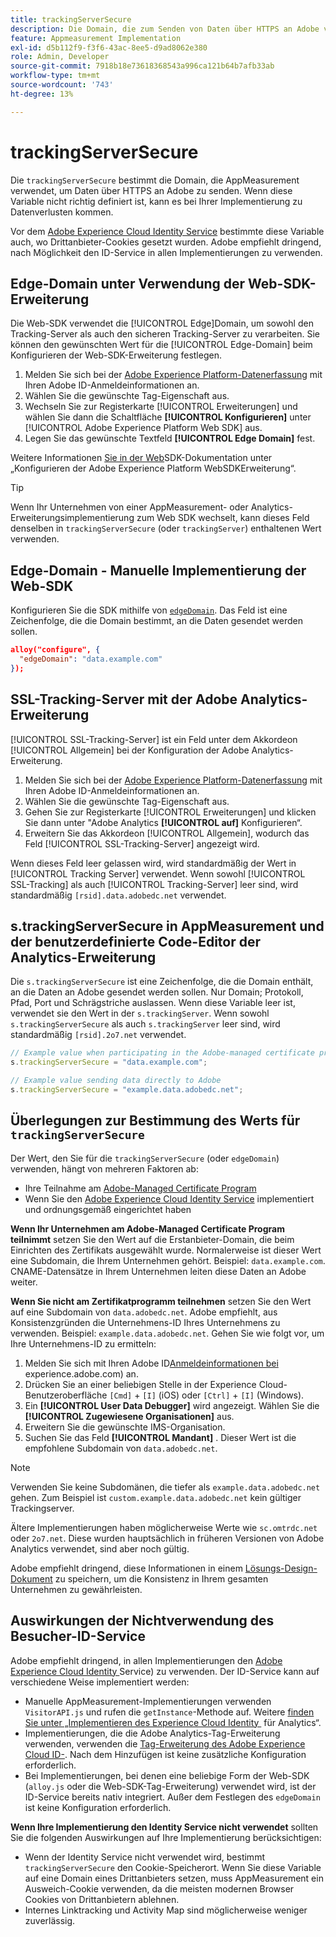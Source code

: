 ```yaml
---
title: trackingServerSecure
description: Die Domain, die zum Senden von Daten über HTTPS an Adobe verwendet wird.
feature: Appmeasurement Implementation
exl-id: d5b112f9-f3f6-43ac-8ee5-d9ad8062e380
role: Admin, Developer
source-git-commit: 7918b18e73618368543a996ca121b64b7afb33ab
workflow-type: tm+mt
source-wordcount: '743'
ht-degree: 13%

---
```


# trackingServerSecure

Die `trackingServerSecure` bestimmt die Domain, die AppMeasurement verwendet, um Daten über HTTPS an Adobe zu senden. Wenn diese Variable nicht richtig definiert ist, kann es bei Ihrer Implementierung zu Datenverlusten kommen.

Vor dem [Adobe Experience Cloud Identity Service](https://experienceleague.adobe.com/de/docs/id-service/using/home) bestimmte diese Variable auch, wo Drittanbieter-Cookies gesetzt wurden. Adobe empfiehlt dringend, nach Möglichkeit den ID-Service in allen Implementierungen zu verwenden.

## Edge-Domain unter Verwendung der Web-SDK-Erweiterung

Die Web-SDK verwendet die [!UICONTROL Edge]Domain, um sowohl den Tracking-Server als auch den sicheren Tracking-Server zu verarbeiten. Sie können den gewünschten Wert für die [!UICONTROL Edge-Domain] beim Konfigurieren der Web-SDK-Erweiterung festlegen.

1. Melden Sie sich bei der [Adobe Experience Platform-Datenerfassung](https://experience.adobe.com/data-collection) mit Ihren Adobe ID-Anmeldeinformationen an.
1. Wählen Sie die gewünschte Tag-Eigenschaft aus.
1. Wechseln Sie zur Registerkarte [!UICONTROL Erweiterungen] und wählen Sie dann die Schaltfläche **[!UICONTROL Konfigurieren]** unter [!UICONTROL Adobe Experience Platform Web SDK] aus.
1. Legen Sie das gewünschte Textfeld **[!UICONTROL Edge Domain]** fest.

Weitere Informationen [&#x200B; Sie in der Web](https://experienceleague.adobe.com/docs/experience-platform/edge/extension/web-sdk-extension-configuration.html?lang=de)SDK-Dokumentation unter „Konfigurieren der Adobe Experience Platform WebSDKErweiterung“.

>[!TIP]
>
>Wenn Ihr Unternehmen von einer AppMeasurement- oder Analytics-Erweiterungsimplementierung zum Web SDK wechselt, kann dieses Feld denselben in `trackingServerSecure` (oder `trackingServer`) enthaltenen Wert verwenden.

## Edge-Domain - Manuelle Implementierung der Web-SDK

Konfigurieren Sie die SDK mithilfe von [`edgeDomain`](https://experienceleague.adobe.com/de/docs/experience-platform/web-sdk/commands/configure/edgedomain). Das Feld ist eine Zeichenfolge, die die Domain bestimmt, an die Daten gesendet werden sollen.

```json
alloy("configure", {
  "edgeDomain": "data.example.com"
});
```

## SSL-Tracking-Server mit der Adobe Analytics-Erweiterung

[!UICONTROL SSL-Tracking-Server] ist ein Feld unter dem Akkordeon [!UICONTROL Allgemein] bei der Konfiguration der Adobe Analytics-Erweiterung.

1. Melden Sie sich bei der [Adobe Experience Platform-Datenerfassung](https://experience.adobe.com/data-collection) mit Ihren Adobe ID-Anmeldeinformationen an.
1. Wählen Sie die gewünschte Tag-Eigenschaft aus.
1. Gehen Sie zur Registerkarte [!UICONTROL Erweiterungen] und klicken Sie dann unter &quot;Adobe Analytics **[!UICONTROL auf]** Konfigurieren“.
1. Erweitern Sie das Akkordeon [!UICONTROL Allgemein], wodurch das Feld [!UICONTROL SSL-Tracking-Server] angezeigt wird.

Wenn dieses Feld leer gelassen wird, wird standardmäßig der Wert in [!UICONTROL Tracking Server] verwendet. Wenn sowohl [!UICONTROL SSL-Tracking] als auch [!UICONTROL Tracking-Server] leer sind, wird standardmäßig `[rsid].data.adobedc.net` verwendet.

## s.trackingServerSecure in AppMeasurement und der benutzerdefinierte Code-Editor der Analytics-Erweiterung

Die `s.trackingServerSecure` ist eine Zeichenfolge, die die Domain enthält, an die Daten an Adobe gesendet werden sollen. Nur Domain; Protokoll, Pfad, Port und Schrägstriche auslassen. Wenn diese Variable leer ist, verwendet sie den Wert in der `s.trackingServer`. Wenn sowohl `s.trackingServerSecure` als auch `s.trackingServer` leer sind, wird standardmäßig `[rsid].2o7.net` verwendet.

```js
// Example value when participating in the Adobe-managed certificate program
s.trackingServerSecure = "data.example.com";

// Example value sending data directly to Adobe
s.trackingServerSecure = "example.data.adobedc.net";
```

## Überlegungen zur Bestimmung des Werts für `trackingServerSecure`

Der Wert, den Sie für die `trackingServerSecure` (oder `edgeDomain`) verwenden, hängt von mehreren Faktoren ab:

* Ihre Teilnahme am [Adobe-Managed Certificate Program](https://experienceleague.adobe.com/de/docs/core-services/interface/data-collection/adobe-managed-cert)
* Wenn Sie den [Adobe Experience Cloud Identity Service](https://experienceleague.adobe.com/de/docs/id-service/using/home) implementiert und ordnungsgemäß eingerichtet haben

**Wenn Ihr Unternehmen am Adobe-Managed Certificate Program teilnimmt** setzen Sie den Wert auf die Erstanbieter-Domain, die beim Einrichten des Zertifikats ausgewählt wurde. Normalerweise ist dieser Wert eine Subdomain, die Ihrem Unternehmen gehört. Beispiel: `data.example.com`. CNAME-Datensätze in Ihrem Unternehmen leiten diese Daten an Adobe weiter.

**Wenn Sie nicht am Zertifikatprogramm teilnehmen** setzen Sie den Wert auf eine Subdomain von `data.adobedc.net`. Adobe empfiehlt, aus Konsistenzgründen die Unternehmens-ID Ihres Unternehmens zu verwenden. Beispiel: `example.data.adobedc.net`. Gehen Sie wie folgt vor, um Ihre Unternehmens-ID zu ermitteln:

1. Melden Sie sich mit Ihren Adobe ID[Anmeldeinformationen bei &#x200B;](https://experience.adobe.com)experience.adobe.com) an.
1. Drücken Sie an einer beliebigen Stelle in der Experience Cloud-Benutzeroberfläche `[Cmd]` + `[I]` (iOS) oder `[Ctrl]` + `[I]` (Windows).
1. Ein **[!UICONTROL User Data Debugger]** wird angezeigt. Wählen Sie die **[!UICONTROL Zugewiesene Organisationen]** aus.
1. Erweitern Sie die gewünschte IMS-Organisation.
1. Suchen Sie das Feld **[!UICONTROL Mandant]** . Dieser Wert ist die empfohlene Subdomain von `data.adobedc.net`.

>[!NOTE]
>
>Verwenden Sie keine Subdomänen, die tiefer als `example.data.adobedc.net` gehen. Zum Beispiel ist `custom.example.data.adobedc.net` kein gültiger Trackingserver.

Ältere Implementierungen haben möglicherweise Werte wie `sc.omtrdc.net` oder `2o7.net`. Diese wurden hauptsächlich in früheren Versionen von Adobe Analytics verwendet, sind aber noch gültig.

Adobe empfiehlt dringend, diese Informationen in einem [Lösungs-Design-Dokument](../../prepare/solution-design.md) zu speichern, um die Konsistenz in Ihrem gesamten Unternehmen zu gewährleisten.

## Auswirkungen der Nichtverwendung des Besucher-ID-Service

Adobe empfiehlt dringend, in allen Implementierungen den [Adobe Experience Cloud Identity &#x200B;](https://experienceleague.adobe.com/de/docs/id-service/using/home)Service) zu verwenden. Der ID-Service kann auf verschiedene Weise implementiert werden:

* Manuelle AppMeasurement-Implementierungen verwenden `VisitorAPI.js` und rufen die `getInstance`-Methode auf. Weitere [&#x200B; finden Sie unter „Implementieren des Experience Cloud Identity &#x200B;](https://experienceleague.adobe.com/de/docs/id-service/using/implementation/setup-analytics) für Analytics“.
* Implementierungen, die die Adobe Analytics-Tag-Erweiterung verwenden, verwenden die [Tag-Erweiterung des Adobe Experience Cloud ID-](https://experienceleague.adobe.com/de/docs/experience-platform/tags/extensions/client/id-service/overview). Nach dem Hinzufügen ist keine zusätzliche Konfiguration erforderlich.
* Bei Implementierungen, bei denen eine beliebige Form der Web-SDK (`alloy.js` oder die Web-SDK-Tag-Erweiterung) verwendet wird, ist der ID-Service bereits nativ integriert. Außer dem Festlegen des `edgeDomain` ist keine Konfiguration erforderlich.

**Wenn Ihre Implementierung den Identity Service nicht verwendet** sollten Sie die folgenden Auswirkungen auf Ihre Implementierung berücksichtigen:

* Wenn der Identity Service nicht verwendet wird, bestimmt `trackingServerSecure` den Cookie-Speicherort. Wenn Sie diese Variable auf eine Domain eines Drittanbieters setzen, muss AppMeasurement ein Ausweich-Cookie verwenden, da die meisten modernen Browser Cookies von Drittanbietern ablehnen.
* Internes Linktracking und Activity Map sind möglicherweise weniger zuverlässig.
